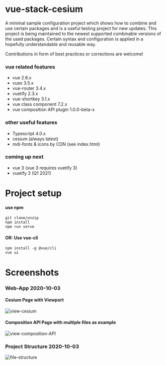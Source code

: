 # vue-stack-cesium
A minimal sample configuration project which shows how to combine and use certain packages and is a useful testing project for new updates. This project is being maintained to the newest supported combinable versions of the used packages. Certain syntax and configuration is applied in a hopefully understandable and reusable way.

Contributions in form of best practices or corrections are welcome!

### vue related features
* vue 2.6.x
* vuex 3.5.x
* vue-router 3.4.x
* vuetify 2.3.x
* vue-shortkey 3.1.x
* vue class component 7.2.x
* vue composition API plugin 1.0.0-beta-x

### other useful features
* Typescript 4.0.x
* cesium (always latest)
* mdi-fonts & icons by CDN (see index.html)

### coming up next
* vue 3  (vue 3 requires vuetify 3)
* vuetify 3 (Q1 2021)

# Project setup

#### use npm
```
git clone/unzip
npm install
npm run serve
```

#### OR: Use vue-cli
```
npm install -g @vue/cli
vue ui
```

# Screenshots
### Web-App 2020-10-03
#### Cesium Page with Viewport
![view-cesium](https://user-images.githubusercontent.com/5106318/94988217-ee256600-056b-11eb-85ce-a33bb71fdd2a.jpg)
#### Composition API Page with multiple files as example
![view-composition-API](https://user-images.githubusercontent.com/5106318/94988219-eebdfc80-056b-11eb-8e51-3268a94a4ed3.png)

### Project Structure 2020-10-03
![file-structure](https://user-images.githubusercontent.com/5106318/94988272-49575880-056c-11eb-854f-289b0efc7887.png)
